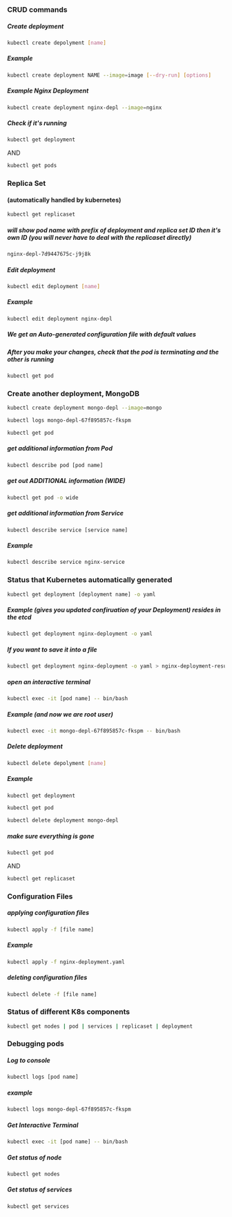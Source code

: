 ### CRUD commands

##### Create deployment
```bash
kubectl create depolyment [name]
```
##### Example
```bash
kubectl create deployment NAME --image=image [--dry-run] [options]
```
##### Example Nginx Deployment
```bash
kubectl create deployment nginx-depl --image=nginx
```
##### Check if it's running
```bash
kubectl get deployment
```
AND
```bash
kubectl get pods
```

### Replica Set
#### (automatically handled by kubernetes)
```bash
kubectl get replicaset
```
##### will show pod name with prefix of deployment and replica set ID then it's own ID (you will never have to deal with the replicaset directly)
```bash
nginx-depl-7d9447675c-j9j8k
```

##### Edit deployment
```bash
kubectl edit deployment [name]
```

##### Example
```bash
kubectl edit deployment nginx-depl
```
##### We get an Auto-generated configuration file with default values
##### After you make your changes, check that the pod is terminating and the other is running
```bash
kubectl get pod
```

### Create another deployment, MongoDB
```bash
kubectl create deployment mongo-depl --image=mongo
```

```bash
kubectl logs mongo-depl-67f895857c-fkspm
```

```bash
kubectl get pod
```
##### get additional information from Pod
```bash
kubectl describe pod [pod name]
```

##### get out ADDITIONAL information (WIDE)
```bash
kubectl get pod -o wide
```

##### get additional information from Service
```bash
kubectl describe service [service name]
```
##### Example
```bash
kubectl describe service nginx-service
```

### Status that Kubernetes automatically generated
```bash
kubectl get deployment [deployment name] -o yaml
```
##### Example (gives you updated confiruation of your Deployment) **resides in the etcd**
```bash
kubectl get deployment nginx-deployment -o yaml
```
##### If you want to save it into a file
```bash
kubectl get deployment nginx-deployment -o yaml > nginx-deployment-result.yaml
```



##### open an interactive terminal
```bash
kubectl exec -it [pod name] -- bin/bash
```
##### Example (and now we are root user)
```bash
kubectl exec -it mongo-depl-67f895857c-fkspm -- bin/bash 
```

##### Delete deployment
```bash
kubectl delete depolyment [name]
```
##### Example
```bash
kubectl get deployment
```

```bash
kubectl get pod
```

```bash
kubectl delete deployment mongo-depl
```
##### make sure everything is gone
```bash
kubectl get pod
```
AND
```bash
kubectl get replicaset
```

### Configuration Files
##### applying configuration files
```bash
kubectl apply -f [file name]
```
##### Example
```bash
kubectl apply -f nginx-deployment.yaml
```
##### deleting configuration files
```bash
kubectl delete -f [file name]
```

### Status of different K8s components
```bash
kubectl get nodes | pod | services | replicaset | deployment
```

### Debugging pods

##### Log to console
```bash
kubectl logs [pod name]
```
##### example
```bash
kubectl logs mongo-depl-67f895857c-fkspm
```

##### Get Interactive Terminal
```bash
kubectl exec -it [pod name] -- bin/bash
```

##### Get status of node
```bash
kubectl get nodes
```

##### Get status of services
```bash
kubectl get services
```
